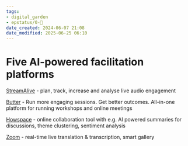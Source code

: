 ```yaml
---
tags: 
- digital_garden
- epstatus/0-🌰
date_created: 2024-06-07 21:08
date_modified: 2025-06-25 06:10
---
```

# Five AI-powered facilitation platforms

[StreamAlive](https://www.streamalive.com/) - plan, track, increase and analyse live audio engagement

[Butter](https://www.butter.us/) - Run more engaging sessions. Get better outcomes. All-in-one platform for running workshops and online meetings

[Howspace](https://howspace.com/) - online collaboration tool with e.g. AI powered summaries for discussions, theme clustering, sentiment analysis

[Zoom](https://zoom.us/) - real-time live translation & transcription, smart gallery